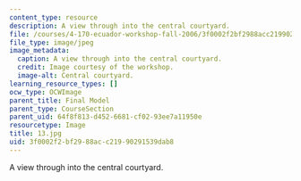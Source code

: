 ```yaml
---
content_type: resource
description: A view through into the central courtyard.
file: /courses/4-170-ecuador-workshop-fall-2006/3f0002f2bf2988acc21990291539dab8_13.jpg
file_type: image/jpeg
image_metadata:
  caption: A view through into the central courtyard.
  credit: Image courtesy of the workshop.
  image-alt: Central courtyard.
learning_resource_types: []
ocw_type: OCWImage
parent_title: Final Model
parent_type: CourseSection
parent_uid: 64f8f813-d452-6681-cf02-93ee7a11950e
resourcetype: Image
title: 13.jpg
uid: 3f0002f2-bf29-88ac-c219-90291539dab8
---
```

A view through into the central courtyard.

